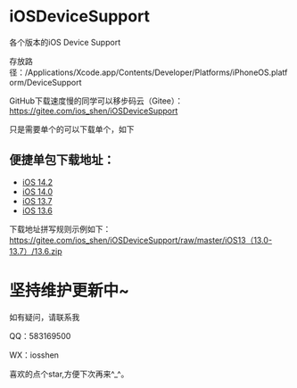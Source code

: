 # iOSDeviceSupport
各个版本的iOS Device Support

存放路径：/Applications/Xcode.app/Contents/Developer/Platforms/iPhoneOS.platform/DeviceSupport


GitHub下载速度慢的同学可以移步码云（Gitee）：https://gitee.com/ios_shen/iOSDeviceSupport

只是需要单个的可以下载单个，如下
## 便捷单包下载地址：

* [iOS 14.2](https://gitee.com/ios_shen/iOSDeviceSupport/raw/master/iOS14（14.0、14.2）/14.2.zip)
* [iOS 14.0](https://gitee.com/ios_shen/iOSDeviceSupport/raw/master/iOS14（14.0、14.2）/14.0.zip)
* [iOS 13.7](https://gitee.com/ios_shen/iOSDeviceSupport/raw/master/iOS13（13.0-13.7）/13.7.zip)
* [iOS 13.6](https://gitee.com/ios_shen/iOSDeviceSupport/raw/master/iOS13（13.0-13.7）/13.6.zip)

下载地址拼写规则示例如下：https://gitee.com/ios_shen/iOSDeviceSupport/raw/master/iOS13（13.0-13.7）/13.6.zip


# 坚持维护更新中~

如有疑问，请联系我

QQ：583169500

WX：iosshen

喜欢的点个star,方便下次再来^_^。


